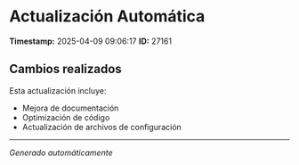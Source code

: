 # Actualización Automática

**Timestamp:** 2025-04-09 09:06:17
**ID:** 27161

## Cambios realizados

Esta actualización incluye:
- Mejora de documentación
- Optimización de código
- Actualización de archivos de configuración

---
*Generado automáticamente*

